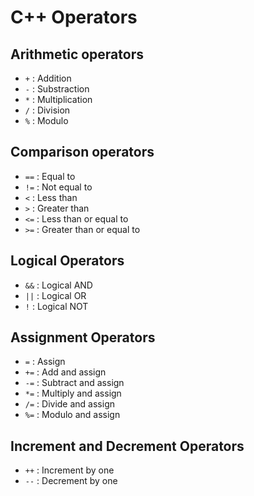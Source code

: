 # C++ Operators

## Arithmetic operators
- `+` : Addition
- `-` : Substraction
- `*` : Multiplication  
- `/` : Division  
- `%` : Modulo

## Comparison operators
- `==` : Equal to  
- `!=` : Not equal to  
- `<`  : Less than  
- `>`  : Greater than  
- `<=` : Less than or equal to  
- `>=` : Greater than or equal to

## Logical Operators
- `&&` : Logical AND  
- `||` : Logical OR  
- `!`  : Logical NOT

## Assignment Operators
- `=`   : Assign  
- `+=`  : Add and assign  
- `-=`  : Subtract and assign  
- `*=`  : Multiply and assign  
- `/=`  : Divide and assign  
- `%=`  : Modulo and assign 

## Increment and Decrement Operators
- `++` : Increment by one
- `--` : Decrement by one

